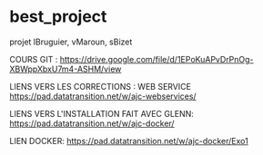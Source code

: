 # best_project
projet lBruguier, vMaroun, sBizet

COURS GIT :
https://drive.google.com/file/d/1EPoKuAPvDrPnOg-XBWppXbxU7m4-ASHM/view

LIENS VERS LES CORRECTIONS : WEB SERVICE
https://pad.datatransition.net/w/ajc-webservices/

LIENS VERS L'INSTALLATION FAIT AVEC GLENN:
https://pad.datatransition.net/w/ajc-docker/

LIEN DOCKER:
https://pad.datatransition.net/w/ajc-docker/Exo1
